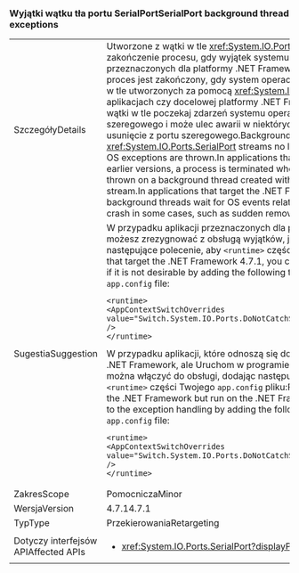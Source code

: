 ### <a name="serialport-background-thread-exceptions"></a><span data-ttu-id="29247-101">Wyjątki wątku tła portu SerialPort</span><span class="sxs-lookup"><span data-stu-id="29247-101">SerialPort background thread exceptions</span></span>

|   |   |
|---|---|
|<span data-ttu-id="29247-102">Szczegóły</span><span class="sxs-lookup"><span data-stu-id="29247-102">Details</span></span>|<span data-ttu-id="29247-103">Utworzone z wątki w tle <xref:System.IO.Ports.SerialPort> strumieni nie jest już zakończenie procesu, gdy wyjątek systemu operacyjnego. W aplikacjach przeznaczonych dla platformy .NET Framework 4.7 i wcześniejsze wersje, proces jest zakończony, gdy system operacyjny jest zwracany wyjątek w wątku w tle utworzonych za pomocą <xref:System.IO.Ports.SerialPort> strumienia. W aplikacjach czy docelowej platformy .NET Framework 4.7.1 lub nowszej wersji, wątki w tle poczekaj zdarzeń systemu operacyjnego dotyczące active portu szeregowego i może ulec awarii w niektórych przypadkach, takich jak nagłym usunięcie z portu szeregowego.</span><span class="sxs-lookup"><span data-stu-id="29247-103">Background threads created with <xref:System.IO.Ports.SerialPort> streams no longer terminate the process when OS exceptions are thrown.In applications that target the .NET Framework 4.7 and earlier versions, a process is terminated when an operating system exception is thrown on a background thread created with a <xref:System.IO.Ports.SerialPort> stream.In applications that target the .NET Framework 4.7.1 or a later version, background threads wait for OS events related to the active serial port and could crash in some cases, such as sudden removal of the serial port.</span></span>|
|<span data-ttu-id="29247-104">Sugestia</span><span class="sxs-lookup"><span data-stu-id="29247-104">Suggestion</span></span>|<span data-ttu-id="29247-105">W przypadku aplikacji przeznaczonych dla platformy .NET Framework 4.7.1 możesz zrezygnować z obsługą wyjątków, jeśli nie jest pożądane, dodając następujące polecenie, aby <code>&lt;runtime&gt;</code> części Twojego <code>app.config</code> pliku:</span><span class="sxs-lookup"><span data-stu-id="29247-105">For apps that target the .NET Framework 4.7.1, you can opt out of the exception handling if it is not desirable by adding the following to the <code>&lt;runtime&gt;</code> section of your <code>app.config</code> file:</span></span><pre><code class="language-xml">&lt;runtime&gt;&#13;&#10;&lt;AppContextSwitchOverrides value=&quot;Switch.System.IO.Ports.DoNotCatchSerialStreamThreadExceptions=true&quot; /&gt;&#13;&#10;&lt;/runtime&gt;&#13;&#10;</code></pre><span data-ttu-id="29247-106">W przypadku aplikacji, które odnoszą się do wcześniejszych wersji programu .NET Framework, ale Uruchom w programie .NET Framework 4.7.1 lub później, można włączyć do obsługi, dodając następujące polecenie, aby wyjątków <code>&lt;runtime&gt;</code> części Twojego <code>app.config</code> pliku:</span><span class="sxs-lookup"><span data-stu-id="29247-106">For apps that target earlier versions of the .NET Framework but run on the .NET Framework 4.7.1 or later, you can opt in to the exception handling by adding the following to the <code>&lt;runtime&gt;</code> section of your <code>app.config</code> file:</span></span><pre><code class="language-xml">&lt;runtime&gt;&#13;&#10;&lt;AppContextSwitchOverrides value=&quot;Switch.System.IO.Ports.DoNotCatchSerialStreamThreadExceptions=false&quot; /&gt;&#13;&#10;&lt;/runtime&gt;&#13;&#10;</code></pre>|
|<span data-ttu-id="29247-107">Zakres</span><span class="sxs-lookup"><span data-stu-id="29247-107">Scope</span></span>|<span data-ttu-id="29247-108">Pomocnicza</span><span class="sxs-lookup"><span data-stu-id="29247-108">Minor</span></span>|
|<span data-ttu-id="29247-109">Wersja</span><span class="sxs-lookup"><span data-stu-id="29247-109">Version</span></span>|<span data-ttu-id="29247-110">4.7.1</span><span class="sxs-lookup"><span data-stu-id="29247-110">4.7.1</span></span>|
|<span data-ttu-id="29247-111">Typ</span><span class="sxs-lookup"><span data-stu-id="29247-111">Type</span></span>|<span data-ttu-id="29247-112">Przekierowania</span><span class="sxs-lookup"><span data-stu-id="29247-112">Retargeting</span></span>|
|<span data-ttu-id="29247-113">Dotyczy interfejsów API</span><span class="sxs-lookup"><span data-stu-id="29247-113">Affected APIs</span></span>|<ul><li><xref:System.IO.Ports.SerialPort?displayProperty=nameWithType></li></ul>|

